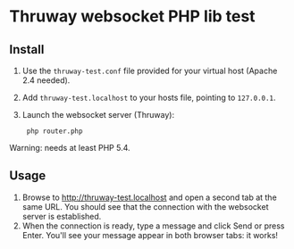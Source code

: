 Thruway websocket PHP lib test
===

Install
---

1. Use the `thruway-test.conf` file provided for your virtual host (Apache 2.4 needed).
2. Add `thruway-test.localhost` to your hosts file, pointing to `127.0.0.1`.
3. Launch the websocket server (Thruway):

        php router.php
Warning: needs at least PHP 5.4.

Usage
---
1. Browse to http://thruway-test.localhost and open a second tab at the same URL.
You should see that the connection with the websocket server is established.
2. When the connection is ready, type a message and click Send or press Enter. You'll see your message appear in both browser tabs: it works!
